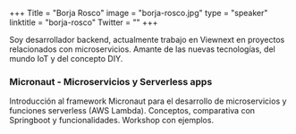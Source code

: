 +++
Title = "Borja Rosco"
image = "borja-rosco.jpg"
type = "speaker"
linktitle = "borja-rosco"
Twitter = ""
+++

Soy desarrollador backend, actualmente trabajo en Viewnext en proyectos relacionados con microservicios. Amante de las nuevas tecnologías, del mundo IoT y del concepto DIY.

<h3>Micronaut - Microservicios y Serverless apps</h3>
Introducción al framework Micronaut para el desarrollo de microservicios y funciones serverless (AWS Lambda). Conceptos, comparativa con Springboot y funcionalidades. Workshop con ejemplos.